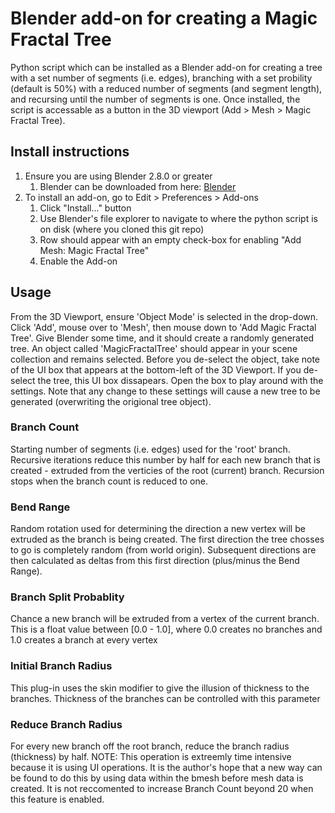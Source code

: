 # Blender add-on for creating a Magic Fractal Tree
Python script which can be installed as a Blender add-on for creating a tree with a set number of segments (i.e. edges), branching with a set probility (default is 50%) with a reduced number of segments (and segment length), and recursing until the number of segments is one. Once installed, the script is accessable as a button in the 3D viewport (Add > Mesh > Magic Fractal Tree). 

## Install instructions
1. Ensure you are using Blender 2.8.0 or greater
	1. Blender can be downloaded from here: [Blender](https://www.blender.org/download)
2. To install an add-on, go to Edit > Preferences > Add-ons
	1. Click "Install..." button
	2. Use Blender's file explorer to navigate to where the python script is on disk (where you cloned this git repo)
	3. Row should appear with an empty check-box for enabling "Add Mesh: Magic Fractal Tree"
	4. Enable the Add-on

## Usage
From the 3D Viewport, ensure 'Object Mode' is selected in the drop-down. Click 'Add', mouse over to 'Mesh', then mouse down to 'Add Magic Fractal Tree'. Give Blender some time, and it should create a randomly generated tree. An object called 'MagicFractalTree' should appear in your scene collection and remains selected. Before you de-select the object, take note of the UI box that appears at the bottom-left of the 3D Viewport. If you de-select the tree, this UI box dissapears. Open the box to play around with the settings. Note that any change to these settings will cause a new tree to be generated (overwriting the origional tree object).

### Branch Count
Starting number of segments (i.e. edges) used for the 'root' branch. Recursive iterations reduce this number by half for each new branch that is created - extruded from the verticies of the root (current) branch. Recursion stops when the branch count is reduced to one.

### Bend Range
Random rotation used for determining the direction a new vertex will be extruded as the branch is being created. The first direction the tree chosses to go is completely random (from world origin). Subsequent directions are then calculated as deltas from this first direction (plus/minus the Bend Range).

### Branch Split Probablity
Chance a new branch will be extruded from a vertex of the current branch. This is a float value between [0.0 - 1.0], where 0.0 creates no branches and 1.0 creates a branch at every vertex

### Initial Branch Radius
This plug-in uses the skin modifier to give the illusion of thickness to the branches. Thickness of the branches can be controlled with this parameter

### Reduce Branch Radius
For every new branch off the root branch, reduce the branch radius (thickness) by half. NOTE: This operation is extreemly time intensive because it is using UI operations. It is the author's hope that a new way can be found to do this by using data within the bmesh before mesh data is created. It is not reccomented to increase Branch Count beyond 20 when this feature is enabled. 
